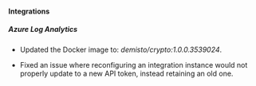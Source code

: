 
#### Integrations

##### Azure Log Analytics
- Updated the Docker image to: *demisto/crypto:1.0.0.3539024*.

- Fixed an issue where reconfiguring an integration instance would not properly update to a new API token, instead retaining an old one.